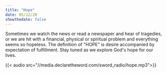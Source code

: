```yaml
---
title: "Hope"
date: 05/12/20
showthedate: false
---
```


Sometimes we watch the news or read a newspaper and hear of tragedies, or we are hit with a financial, physical or spiritual problem and everything seems so hopeless. The definition of "HOPE" is desire accompanied by expectation of fulfillment. Stay tuned as we explore God's hope for our lives.
<!--more-->
{{< audio src="//media.declaretheword.com/sword_radio/hope.mp3">}}